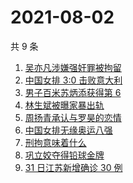 # 2021-08-02

共 9 条

<!-- BEGIN -->
<!-- 最后更新时间 Mon Aug 02 2021 03:09:44 GMT+0800 (China Standard Time) -->

1. [吴亦凡涉嫌强奸罪被拘留](https://www.zhihu.com/search?q=吴亦凡)
1. [中国女排 3:0 击败意大利](https://www.zhihu.com/search?q=中国女排)
1. [男子百米苏炳添获得第 6](https://www.zhihu.com/search?q=苏炳添)
1. [林生斌被曝家暴出轨](https://www.zhihu.com/search?q=林生斌)
1. [周扬青承认与罗昊的恋情](https://www.zhihu.com/search?q=周扬青)
1. [中国女排无缘奥运八强](https://www.zhihu.com/search?q=中国女排)
1. [刑拘意味着什么](https://www.zhihu.com/search?q=刑拘意味着什么)
1. [巩立姣夺得铅球金牌](https://www.zhihu.com/search?q=铅球金牌)
1. [31 日江苏新增确诊 30 例](https://www.zhihu.com/search?q=南京疫情)

<!-- END -->

